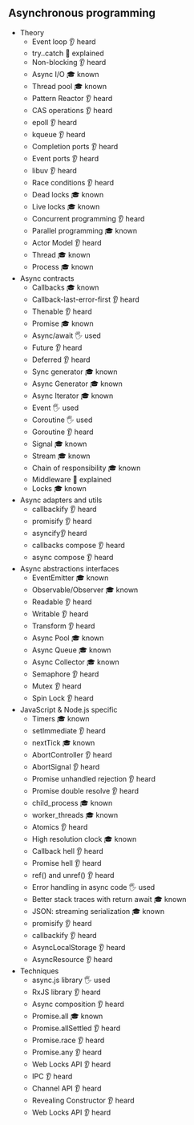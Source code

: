 ## Asynchronous programming

- Theory
  - Event loop 👂 heard
  - try..catch 🙋 explained
  - Non-blocking 👂 heard
  - Async I/O 🎓 known
  - Thread pool 🎓 known
  - Pattern Reactor 👂 heard
  - CAS operations 👂 heard
  - epoll 👂 heard
  - kqueue 👂 heard
  - Completion ports 👂 heard
  - Event ports 👂 heard
  - libuv 👂 heard
  - Race conditions 👂 heard
  - Dead locks 🎓 known
  - Live locks 🎓 known
  - Concurrent programming 👂 heard
  - Parallel programming 🎓 known
  - Actor Model 👂 heard
  - Thread 🎓 known
  - Process 🎓 known
- Async contracts
  - Callbacks 🎓 known
  - Callback-last-error-first 👂 heard
  - Thenable 👂 heard
  - Promise 🎓 known
  - Async/await 🖐️ used
  - Future 👂 heard
  - Deferred 👂 heard
  - Sync generator 🎓 known
  - Async Generator 🎓 known
  - Async Iterator 🎓 known
  - Event 🖐️ used
  - Coroutine 🖐️ used
  - Goroutine 👂 heard
  - Signal 🎓 known
  - Stream 🎓 known
  - Chain of responsibility 🎓 known
  - Middleware 🙋 explained
  - Locks 🎓 known
- Async adapters and utils
  - callbackify 👂 heard
  - promisify 👂 heard
  - asyncify👂 heard
  - callbacks compose 👂 heard
  - async compose 👂 heard
- Async abstractions interfaces
  - EventEmitter 🎓 known
  - Observable/Observer 🎓 known
  - Readable 👂 heard
  - Writable 👂 heard
  - Transform 👂 heard
  - Async Pool 🎓 known
  - Async Queue 🎓 known
  - Async Collector 🎓 known
  - Semaphore 👂 heard
  - Mutex 👂 heard
  - Spin Lock 👂 heard
- JavaScript & Node.js specific
  - Timers 🎓 known
  - setImmediate 👂 heard
  - nextTick 🎓 known
  - AbortController 👂 heard
  - AbortSignal 👂 heard
  - Promise unhandled rejection 👂 heard
  - Promise double resolve 👂 heard
  - child_process 🎓 known
  - worker_threads 🎓 known
  - Atomics 👂 heard
  - High resolution clock 🎓 known
  - Callback hell 👂 heard
  - Promise hell 👂 heard
  - ref() and unref() 👂 heard
  - Error handling in async code 🖐️ used
  - Better stack traces with return await 🎓 known
  - JSON: streaming serialization 🎓 known
  - promisify 👂 heard
  - callbackify 👂 heard
  - AsyncLocalStorage 👂 heard
  - AsyncResource 👂 heard
- Techniques
  - async.js library 🖐️ used
  - RxJS library 👂 heard
  - Async composition 👂 heard
  - Promise.all 🎓 known
  - Promise.allSettled 👂 heard
  - Promise.race 👂 heard
  - Promise.any 👂 heard
  - Web Locks API 👂 heard
  - IPC 👂 heard
  - Channel API 👂 heard
  - Revealing Constructor 👂 heard
  - Web Locks API 👂 heard
